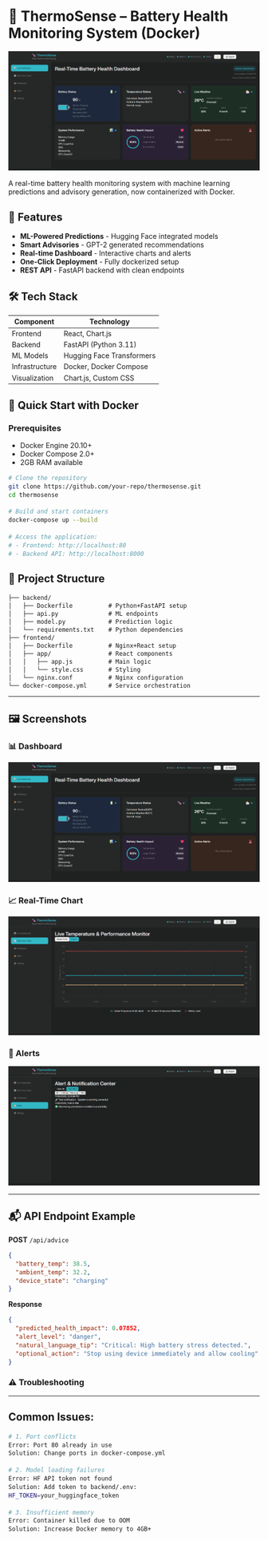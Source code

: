 # 🔋 ThermoSense – Battery Health Monitoring System (Docker)

![Dashboard Preview](https://github.com/TanushriS/assets/blob/main/dashboard.png)

A real-time battery health monitoring system with machine learning predictions and advisory generation, now containerized with Docker.

## 🚀 Features
- **ML-Powered Predictions** - Hugging Face integrated models
- **Smart Advisories** - GPT-2 generated recommendations
- **Real-time Dashboard** - Interactive charts and alerts
- **One-Click Deployment** - Fully dockerized setup
- **REST API** - FastAPI backend with clean endpoints

## 🛠️ Tech Stack
| Component       | Technology                          |
|-----------------|-------------------------------------|
| Frontend        | React, Chart.js                     |
| Backend         | FastAPI (Python 3.11)               |
| ML Models       | Hugging Face Transformers           |
| Infrastructure  | Docker, Docker Compose              |
| Visualization   | Chart.js, Custom CSS                |

## 🐳 Quick Start with Docker

### Prerequisites
- Docker Engine 20.10+
- Docker Compose 2.0+
- 2GB RAM available

```bash
# Clone the repository
git clone https://github.com/your-repo/thermosense.git
cd thermosense

# Build and start containers
docker-compose up --build

# Access the application:
# - Frontend: http://localhost:80
# - Backend API: http://localhost:8000
```

## 📂 Project Structure
```thermosense/
├── backend/
│   ├── Dockerfile          # Python+FastAPI setup
│   ├── api.py              # ML endpoints
│   ├── model.py            # Prediction logic
│   └── requirements.txt    # Python dependencies
├── frontend/
│   ├── Dockerfile          # Nginx+React setup
│   ├── app/                # React components
│   │   ├── app.js          # Main logic
│   │   └── style.css       # Styling
│   └── nginx.conf          # Nginx configuration
└── docker-compose.yml      # Service orchestration
```

---

## 🖼️ Screenshots

### 📊 Dashboard
![Live Dashboard](https://github.com/TanushriS/assets/blob/main/dashboard.png)

### 📈 Real-Time Chart
![Chart](https://github.com/TanushriS/assets/blob/main/chart%20views.png)

### 🚨 Alerts
![Alerts](https://github.com/TanushriS/assets/blob/main/alerts.png)

---

## 📬 API Endpoint Example

**POST** `/api/advice`

```json
{
  "battery_temp": 38.5,
  "ambient_temp": 32.2,
  "device_state": "charging"
}
```

**Response**
```json
{
  "predicted_health_impact": 0.07852,
  "alert_level": "danger",
  "natural_language_tip": "Critical: High battery stress detected.",
  "optional_action": "Stop using device immediately and allow cooling"
}
```
### ⚠️ Troubleshooting
---
## Common Issues:

```bash
# 1. Port conflicts
Error: Port 80 already in use
Solution: Change ports in docker-compose.yml

# 2. Model loading failures
Error: HF API token not found
Solution: Add token to backend/.env:
HF_TOKEN=your_huggingface_token

# 3. Insufficient memory
Error: Container killed due to OOM
Solution: Increase Docker memory to 4GB+
```

